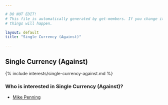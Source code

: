 ```yaml
---

# DO NOT EDIT!
# This file is automatically generated by get-members. If you change it, bad
# things will happen.

layout: default
title: "Single Currency (Against)"

---
```


## Single Currency (Against)

{% include interests/single-currency-against.md %}

### Who is interested in Single Currency (Against)?


* [Mike Penning](/members/mike-penning.html)
